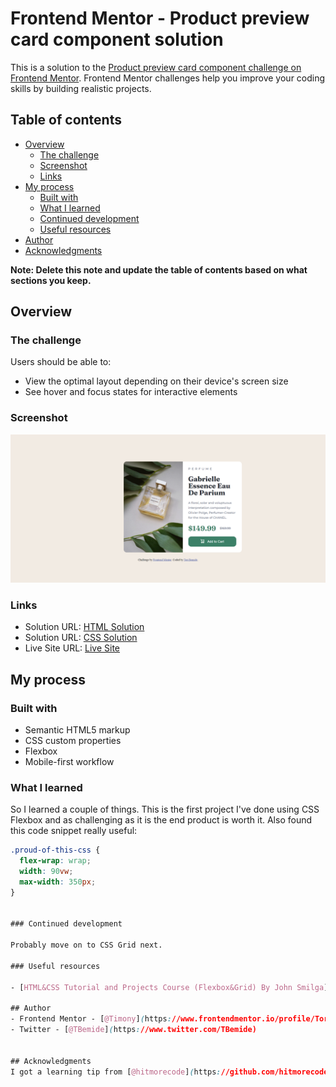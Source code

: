 # Frontend Mentor - Product preview card component solution

This is a solution to the [Product preview card component challenge on Frontend Mentor](https://www.frontendmentor.io/challenges/product-preview-card-component-GO7UmttRfa). Frontend Mentor challenges help you improve your coding skills by building realistic projects. 

## Table of contents

- [Overview](#overview)
  - [The challenge](#the-challenge)
  - [Screenshot](#screenshot)
  - [Links](#links)
- [My process](#my-process)
  - [Built with](#built-with)
  - [What I learned](#what-i-learned)
  - [Continued development](#continued-development)
  - [Useful resources](#useful-resources)
- [Author](#author)
- [Acknowledgments](#acknowledgments)

**Note: Delete this note and update the table of contents based on what sections you keep.**

## Overview

### The challenge

Users should be able to:

- View the optimal layout depending on their device's screen size
- See hover and focus states for interactive elements

### Screenshot

![Screenshot](./images/Screenshot.png)



### Links

- Solution URL: [HTML Solution](https://github.com/Tori-Bemide/Frontend-mentor-product-preview-card-component/blob/main/index.html)
- Solution URL: [CSS Solution](https://github.com/Tori-Bemide/Frontend-mentor-product-preview-card-component/blob/main/css/styles.css)
- Live Site URL: [Live Site](https://tori-bemide.github.io/Frontend-mentor-product-preview-card-component/)

## My process

### Built with

- Semantic HTML5 markup
- CSS custom properties
- Flexbox
- Mobile-first workflow



### What I learned

So I learned a couple of things. This is the first project I've done using CSS Flexbox and as challenging as it is the end product is worth it.
Also found this code snippet really useful:

```css
.proud-of-this-css {
  flex-wrap: wrap;
  width: 90vw;
  max-width: 350px;
}


### Continued development

Probably move on to CSS Grid next.

### Useful resources

- [HTML&CSS Tutorial and Projects Course (Flexbox&Grid) By John Smilga](https://www.udemy.com/course/in-depth-html-css-course-build-responsive-websites/) - This course is really good. Recommend for anyone interested in improving their html and css skills.

## Author
- Frontend Mentor - [@Timony](https://www.frontendmentor.io/profile/Tori-Bemide)
- Twitter - [@TBemide](https://www.twitter.com/TBemide)


## Acknowledgments
I got a learning tip from [@hitmorecode](https://github.com/hitmorecode) so a big thank you.